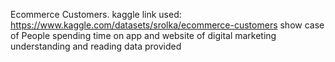 Ecommerce Customers.
kaggle link used: https://www.kaggle.com/datasets/srolka/ecommerce-customers
show case of People spending time on app and website of digital marketing
understanding and reading data provided 
